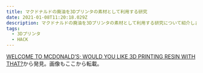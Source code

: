 ```yaml
---
title: マクドナルドの廃油を3Dプリンタの素材として利用する研究
date: 2021-01-08T11:20:18.029Z
description: マクドナルドの廃油を3Dプリンタの素材として利用する研究について紹介します。
tags:
  - 3Dプリンタ
  - HACK
---
```

[WELCOME TO MCDONALD’S; WOULD YOU LIKE 3D PRINTING RESIN WITH THAT?](https://hackaday.com/2020/02/10/welcome-to-mcdonalds-would-you-like-3d-printing-resin-with-that/)から発見。画像もここから転載。
